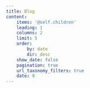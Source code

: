 ```yaml
---
title: Blog
content:
    items: '@self.children'
    leading: 1
    columns: 2
    limit: 5
    order:
        by: date
        dir: desc
    show_date: false
    pagination: true
    url_taxonomy_filters: true
    date: 0
---
```


